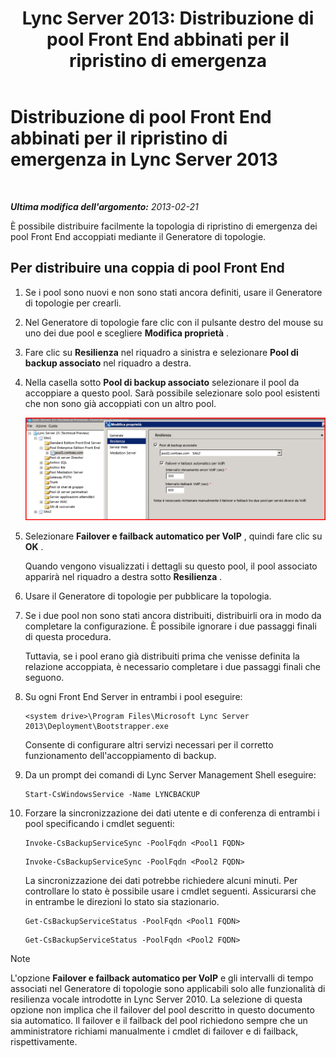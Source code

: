 ﻿---
title: 'Lync Server 2013: Distribuzione di pool Front End abbinati per il ripristino di emergenza'
TOCTitle: Distribuzione di pool Front End abbinati per il ripristino di emergenza
ms:assetid: 2f12467c-8b90-43e6-831b-a0b096427f17
ms:mtpsurl: https://technet.microsoft.com/it-it/library/JJ204773(v=OCS.15)
ms:contentKeyID: 49300063
ms.date: 08/24/2015
mtps_version: v=OCS.15
ms.translationtype: HT
---

# Distribuzione di pool Front End abbinati per il ripristino di emergenza in Lync Server 2013

 

_**Ultima modifica dell'argomento:** 2013-02-21_

È possibile distribuire facilmente la topologia di ripristino di emergenza dei pool Front End accoppiati mediante il Generatore di topologie.

## Per distribuire una coppia di pool Front End

1.  Se i pool sono nuovi e non sono stati ancora definiti, usare il Generatore di topologie per crearli.

2.  Nel Generatore di topologie fare clic con il pulsante destro del mouse su uno dei due pool e scegliere **Modifica proprietà** .

3.  Fare clic su **Resilienza** nel riquadro a sinistra e selezionare **Pool di backup associato** nel riquadro a destra.

4.  Nella casella sotto **Pool di backup associato** selezionare il pool da accoppiare a questo pool. Sarà possibile selezionare solo pool esistenti che non sono già accoppiati con un altro pool.
    
    ![Finestra di dialogo Resilienza](images/JJ204773.36080581-db76-497d-bf9e-f02b39574d0e(OCS.15).png "Finestra di dialogo Resilienza")  

5.  Selezionare **Failover e failback automatico per VoIP** , quindi fare clic su **OK** .
    
    Quando vengono visualizzati i dettagli su questo pool, il pool associato apparirà nel riquadro a destra sotto **Resilienza** .

6.  Usare il Generatore di topologie per pubblicare la topologia.

7.  Se i due pool non sono stati ancora distribuiti, distribuirli ora in modo da completare la configurazione. È possibile ignorare i due passaggi finali di questa procedura.
    
    Tuttavia, se i pool erano già distribuiti prima che venisse definita la relazione accoppiata, è necessario completare i due passaggi finali che seguono.

8.  Su ogni Front End Server in entrambi i pool eseguire:
    
        <system drive>\Program Files\Microsoft Lync Server 2013\Deployment\Bootstrapper.exe 
    
    Consente di configurare altri servizi necessari per il corretto funzionamento dell'accoppiamento di backup.

9.  Da un prompt dei comandi di Lync Server Management Shell eseguire:
    
        Start-CsWindowsService -Name LYNCBACKUP

10. Forzare la sincronizzazione dei dati utente e di conferenza di entrambi i pool specificando i cmdlet seguenti:
    
    ```
    Invoke-CsBackupServiceSync -PoolFqdn <Pool1 FQDN>
    ```
    ```
    Invoke-CsBackupServiceSync -PoolFqdn <Pool2 FQDN>
    ```
    
    La sincronizzazione dei dati potrebbe richiedere alcuni minuti. Per controllare lo stato è possibile usare i cmdlet seguenti. Assicurarsi che in entrambe le direzioni lo stato sia stazionario.
    
    ```
    Get-CsBackupServiceStatus -PoolFqdn <Pool1 FQDN>
    ```
    ```
    Get-CsBackupServiceStatus -PoolFqdn <Pool2 FQDN>
    ```


> [!NOTE]
> L'opzione <STRONG>Failover e failback automatico per VoIP</STRONG> e gli intervalli di tempo associati nel Generatore di topologie sono applicabili solo alle funzionalità di resilienza vocale introdotte in Lync Server 2010. La selezione di questa opzione non implica che il failover del pool descritto in questo documento sia automatico. Il failover e il failback del pool richiedono sempre che un amministratore richiami manualmente i cmdlet di failover e di failback, rispettivamente.


